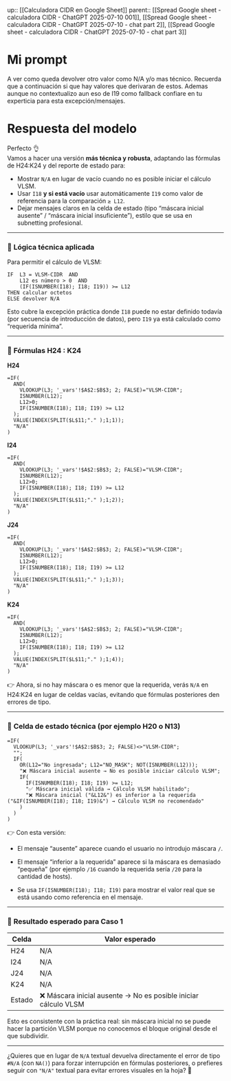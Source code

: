 up:: [[Calculadora CIDR en Google Sheet]]
parent:: [[Spread Google sheet - calculadora CIDR - ChatGPT 2025-07-10 001]],  [[Spread Google sheet - calculadora CIDR - ChatGPT 2025-07-10  - chat part 2]], [[Spread Google sheet - calculadora CIDR - ChatGPT 2025-07-10  - chat part 3]]
# Mi prompt
A ver como queda devolver otro valor como N/A y/o mas técnico. Recuerda que a continuación si que hay valores que derivaran de estos. Ademas aunque no contextualizo aun eso de I19 como fallback confiare en tu experticia para esta excepción/mensajes.

# Respuesta del modelo
Perfecto 👌  
Vamos a hacer una versión **más técnica y robusta**, adaptando las fórmulas de H24:K24 y del reporte de estado para:

- Mostrar `N/A` en lugar de vacío cuando no es posible iniciar el cálculo VLSM.
- Usar `I18` **y si está vacío** usar automáticamente `I19` como valor de referencia para la comparación `≥ L12`.
- Dejar mensajes claros en la celda de estado (tipo “máscara inicial ausente” / “máscara inicial insuficiente”), estilo que se usa en subnetting profesional.

---

### 🧠 **Lógica técnica aplicada**

Para permitir el cálculo de VLSM:

```
IF  L3 = VLSM-CIDR  AND
    L12 es número > 0  AND
    (IF(ISNUMBER(I18); I18; I19)) >= L12
THEN calcular octetos
ELSE devolver N/A
```

Esto cubre la excepción práctica donde `I18` puede no estar definido todavía (por secuencia de introducción de datos), pero `I19` ya está calculado como “requerida mínima”.

---

### 🧾 **Fórmulas H24 : K24**

**H24**

```
=IF(
  AND(
    VLOOKUP(L3; '_vars'!$A$2:$B$3; 2; FALSE)="VLSM-CIDR";
    ISNUMBER(L12);
    L12>0;
    IF(ISNUMBER(I18); I18; I19) >= L12
  );
  VALUE(INDEX(SPLIT($L$11;"." );1;1));
  "N/A"
)
```

**I24**

```
=IF(
  AND(
    VLOOKUP(L3; '_vars'!$A$2:$B$3; 2; FALSE)="VLSM-CIDR";
    ISNUMBER(L12);
    L12>0;
    IF(ISNUMBER(I18); I18; I19) >= L12
  );
  VALUE(INDEX(SPLIT($L$11;"." );1;2));
  "N/A"
)
```

**J24**

```
=IF(
  AND(
    VLOOKUP(L3; '_vars'!$A$2:$B$3; 2; FALSE)="VLSM-CIDR";
    ISNUMBER(L12);
    L12>0;
    IF(ISNUMBER(I18); I18; I19) >= L12
  );
  VALUE(INDEX(SPLIT($L$11;"." );1;3));
  "N/A"
)
```

**K24**

```
=IF(
  AND(
    VLOOKUP(L3; '_vars'!$A$2:$B$3; 2; FALSE)="VLSM-CIDR";
    ISNUMBER(L12);
    L12>0;
    IF(ISNUMBER(I18); I18; I19) >= L12
  );
  VALUE(INDEX(SPLIT($L$11;"." );1;4));
  "N/A"
)
```

👉 Ahora, si no hay máscara o es menor que la requerida, verás `N/A` en H24:K24 en lugar de celdas vacías, evitando que fórmulas posteriores den errores de tipo.

---

### 📡 **Celda de estado técnica (por ejemplo H20 o N13)**

```
=IF(
  VLOOKUP(L3; '_vars'!$A$2:$B$3; 2; FALSE)<>"VLSM-CIDR";
  "";
  IF(
    OR(L12="No ingresada"; L12="NO_MASK"; NOT(ISNUMBER(L12)));
    "❌ Máscara inicial ausente → No es posible iniciar cálculo VLSM";
    IF(
      IF(ISNUMBER(I18); I18; I19) >= L12;
      "✅ Máscara inicial válida → Cálculo VLSM habilitado";
      "❌ Máscara inicial ("&L12&") es inferior a la requerida ("&IF(ISNUMBER(I18); I18; I19)&") → Cálculo VLSM no recomendado"
    )
  )
)
```

👉 Con esta versión:

- El mensaje “ausente” aparece cuando el usuario no introdujo máscara `/`.
    
- El mensaje “inferior a la requerida” aparece si la máscara es demasiado “pequeña” (por ejemplo `/16` cuando la requerida sería `/20` para la cantidad de hosts).
    
- Se usa `IF(ISNUMBER(I18); I18; I19)` para mostrar el valor real que se está usando como referencia en el mensaje.
    

---

### 📌 **Resultado esperado para Caso 1**

|Celda|Valor esperado|
|---|---|
|H24|N/A|
|I24|N/A|
|J24|N/A|
|K24|N/A|
|Estado|❌ Máscara inicial ausente → No es posible iniciar cálculo VLSM|

Esto es consistente con la práctica real: sin máscara inicial no se puede hacer la partición VLSM porque no conocemos el bloque original desde el que subdividir.

---

¿Quieres que en lugar de `N/A` textual devuelva directamente el error de tipo `#N/A` (con `NA()`) para forzar interrupción en fórmulas posteriores, o prefieres seguir con `"N/A"` textual para evitar errores visuales en la hoja? 📝